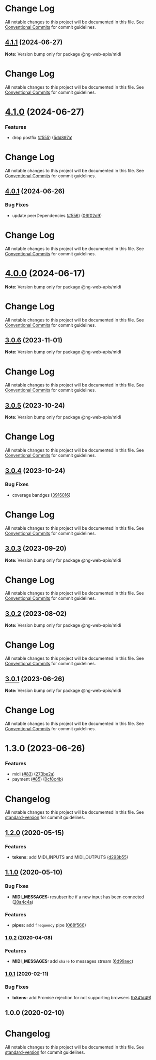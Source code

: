 # Change Log

All notable changes to this project will be documented in this file. See
[Conventional Commits](https://conventionalcommits.org) for commit guidelines.

## [4.1.1](https://github.com/taiga-family/ng-web-apis/compare/@ng-web-apis/midi@4.1.0...@ng-web-apis/midi@4.1.1) (2024-06-27)

**Note:** Version bump only for package @ng-web-apis/midi

# Change Log

All notable changes to this project will be documented in this file. See
[Conventional Commits](https://conventionalcommits.org) for commit guidelines.

# [4.1.0](https://github.com/taiga-family/ng-web-apis/compare/@ng-web-apis/midi@4.0.1...@ng-web-apis/midi@4.1.0) (2024-06-27)

### Features

- drop postfix ([#555](https://github.com/taiga-family/ng-web-apis/issues/555))
  ([5dd897a](https://github.com/taiga-family/ng-web-apis/commit/5dd897a62cca8e7f3bc0383bc8b34b45bff36630))

# Change Log

All notable changes to this project will be documented in this file. See
[Conventional Commits](https://conventionalcommits.org) for commit guidelines.

## [4.0.1](https://github.com/taiga-family/ng-web-apis/compare/@ng-web-apis/midi@4.0.0...@ng-web-apis/midi@4.0.1) (2024-06-26)

### Bug Fixes

- update peerDependencies ([#556](https://github.com/taiga-family/ng-web-apis/issues/556))
  ([06f02d9](https://github.com/taiga-family/ng-web-apis/commit/06f02d9022a55d29f9d6b7be7b24f647ca23ce57))

# Change Log

All notable changes to this project will be documented in this file. See
[Conventional Commits](https://conventionalcommits.org) for commit guidelines.

# [4.0.0](https://github.com/taiga-family/ng-web-apis/compare/@ng-web-apis/midi@3.0.6...@ng-web-apis/midi@4.0.0) (2024-06-17)

**Note:** Version bump only for package @ng-web-apis/midi

# Change Log

All notable changes to this project will be documented in this file. See
[Conventional Commits](https://conventionalcommits.org) for commit guidelines.

## [3.0.6](https://github.com/taiga-family/ng-web-apis/compare/@ng-web-apis/midi@3.0.5...@ng-web-apis/midi@3.0.6) (2023-11-01)

**Note:** Version bump only for package @ng-web-apis/midi

# Change Log

All notable changes to this project will be documented in this file. See
[Conventional Commits](https://conventionalcommits.org) for commit guidelines.

## [3.0.5](https://github.com/taiga-family/ng-web-apis/compare/@ng-web-apis/midi@3.0.4...@ng-web-apis/midi@3.0.5) (2023-10-24)

**Note:** Version bump only for package @ng-web-apis/midi

# Change Log

All notable changes to this project will be documented in this file. See
[Conventional Commits](https://conventionalcommits.org) for commit guidelines.

## [3.0.4](https://github.com/taiga-family/ng-web-apis/compare/@ng-web-apis/midi@3.0.3...@ng-web-apis/midi@3.0.4) (2023-10-24)

### Bug Fixes

- coverage bandges
  ([3916016](https://github.com/taiga-family/ng-web-apis/commit/39160166d865b37da18aa6358de9966486046969))

# Change Log

All notable changes to this project will be documented in this file. See
[Conventional Commits](https://conventionalcommits.org) for commit guidelines.

## [3.0.3](https://github.com/taiga-family/ng-web-apis/compare/@ng-web-apis/midi@3.0.2...@ng-web-apis/midi@3.0.3) (2023-09-20)

**Note:** Version bump only for package @ng-web-apis/midi

# Change Log

All notable changes to this project will be documented in this file. See
[Conventional Commits](https://conventionalcommits.org) for commit guidelines.

## [3.0.2](https://github.com/taiga-family/ng-web-apis/compare/@ng-web-apis/midi@3.0.1...@ng-web-apis/midi@3.0.2) (2023-08-02)

**Note:** Version bump only for package @ng-web-apis/midi

# Change Log

All notable changes to this project will be documented in this file. See
[Conventional Commits](https://conventionalcommits.org) for commit guidelines.

## [3.0.1](https://github.com/taiga-family/ng-web-apis/compare/@ng-web-apis/midi@3.0.0...@ng-web-apis/midi@3.0.1) (2023-06-26)

**Note:** Version bump only for package @ng-web-apis/midi

# Change Log

All notable changes to this project will be documented in this file. See
[Conventional Commits](https://conventionalcommits.org) for commit guidelines.

# 1.3.0 (2023-06-26)

### Features

- midi ([#83](https://github.com/taiga-family/ng-web-apis/issues/83))
  ([273be2a](https://github.com/taiga-family/ng-web-apis/commit/273be2a946944c463ed475f4d91688cd0f7d8593))
- payment ([#85](https://github.com/taiga-family/ng-web-apis/issues/85))
  ([0cf8c4b](https://github.com/taiga-family/ng-web-apis/commit/0cf8c4b8b9890013afd1de301d5bd5cd60d5ec18))

# Changelog

All notable changes to this project will be documented in this file. See
[standard-version](https://github.com/conventional-changelog/standard-version) for commit guidelines.

## [1.2.0](https://github.com/ng-web-apis/midi/compare/v1.1.0...v1.2.0) (2020-05-15)

### Features

- **tokens:** add MIDI_INPUTS and MIDI_OUTPUTS ([d293b55](https://github.com/ng-web-apis/midi/commit/d293b55))

## [1.1.0](https://github.com/ng-web-apis/midi/compare/v1.0.2...v1.1.0) (2020-05-10)

### Bug Fixes

- **MIDI_MESSAGES:** resubscribe if a new input has been connected
  ([20a4c4a](https://github.com/ng-web-apis/midi/commit/20a4c4a))

### Features

- **pipes:** add `frequency` pipe ([068f566](https://github.com/ng-web-apis/midi/commit/068f566))

### [1.0.2](https://github.com/ng-web-apis/midi/compare/v1.0.1...v1.0.2) (2020-04-08)

### Features

- **MIDI_MESSAGES:** add `share` to messages stream ([6d99aec](https://github.com/ng-web-apis/midi/commit/6d99aec))

### [1.0.1](https://github.com/ng-web-apis/midi/compare/v1.0.0...v1.0.1) (2020-02-11)

### Bug Fixes

- **tokens:** add Promise rejection for not supporting browsers
  ([b341d49](https://github.com/ng-web-apis/midi/commit/b341d49))

## 1.0.0 (2020-02-10)

# Changelog

All notable changes to this project will be documented in this file. See
[standard-version](https://github.com/conventional-changelog/standard-version) for commit guidelines.
